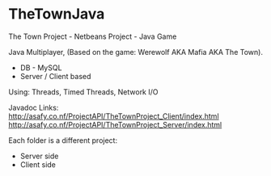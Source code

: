 # TheTownJava
The Town Project - Netbeans Project - Java Game

Java Multiplayer, (Based on the game: Werewolf AKA Mafia AKA The Town).

* DB - MySQL
* Server / Client based

Using: Threads, Timed Threads, Network I/O

Javadoc Links: 
http://asafy.co.nf/ProjectAPI/TheTownProject_Client/index.html
http://asafy.co.nf/ProjectAPI/TheTownProject_Server/index.html

Each folder is a different project:
* Server side
* Client side
